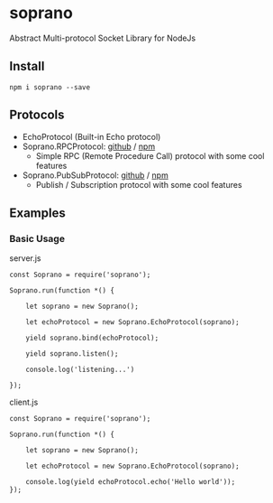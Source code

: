 # soprano
Abstract Multi-protocol Socket Library for NodeJs

## Install
```
npm i soprano --save
```

## Protocols
- EchoProtocol (Built-in Echo protocol)
- Soprano.RPCProtocol: [github](https://github.com/tlghn/soprano.rpc) / [npm](https://www.npmjs.com/package/soprano.rpc)
  - Simple RPC (Remote Procedure Call) protocol with some cool features
- Soprano.PubSubProtocol: [github](https://github.com/tlghn/soprano.pubsub) / [npm](https://www.npmjs.com/package/soprano.pubsub)
  - Publish / Subscription protocol with some cool features


## Examples

### Basic Usage

server.js

```
const Soprano = require('soprano');

Soprano.run(function *() {

    let soprano = new Soprano();

    let echoProtocol = new Soprano.EchoProtocol(soprano);

    yield soprano.bind(echoProtocol);

    yield soprano.listen();

    console.log('listening...')

});
```


client.js

```
const Soprano = require('soprano');

Soprano.run(function *() {

    let soprano = new Soprano();

    let echoProtocol = new Soprano.EchoProtocol(soprano);

    console.log(yield echoProtocol.echo('Hello world'));
});

```

